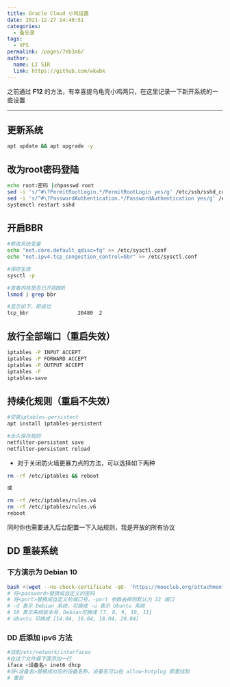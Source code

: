 ```yaml
---
title: Oracle Cloud 小鸡设置
date: 2021-12-27 14:49:51
categories: 
  - 备忘录
tags: 
  - VPS
permalink: /pages/7eb3a6/
author: 
  name: LI SIR
  link: https://github.com/wkwbk
---
```

之前通过 **F12** 的方法，有幸喜提乌龟壳小鸡两只，在这里记录一下新开系统的一些设置

<!-- more -->

---

## 更新系统

```bash
apt update && apt upgrade -y
```

## 改为root密码登陆

```bash
echo root:密码 |chpasswd root
sed -i 's/^#\?PermitRootLogin.*/PermitRootLogin yes/g' /etc/ssh/sshd_config;
sed -i 's/^#\?PasswordAuthentication.*/PasswordAuthentication yes/g' /etc/ssh/sshd_config;
systemctl restart sshd
```

## 开启BBR

```bash
#修改系统变量
echo "net.core.default_qdisc=fq" >> /etc/sysctl.conf
echo "net.ipv4.tcp_congestion_control=bbr" >> /etc/sysctl.conf

#保存生效
sysctl -p

#查看内核是否已开启BBR
lsmod | grep bbr

#显示如下，即成功
tcp_bbr                20480  2
```

## 放行全部端口（重启失效）

```bash
iptables -P INPUT ACCEPT
iptables -P FORWARD ACCEPT
iptables -P OUTPUT ACCEPT
iptables -F
iptables-save
```

## 持续化规则（重启不失效）

```bash
#安装iptables-persistent
apt install iptables-persistent

#永久保存规则
netfilter-persistent save
netfilter-persistent reload
```

* 对于关闭防火墙更暴力点的方法，可以选择如下两种

```bash
rm -rf /etc/iptables && reboot

或

rm -rf /etc/iptables/rules.v4
rm -rf /etc/iptables/rules.v6
reboot
```

同时你也需要进入后台配置一下入站规则，我是开放的所有协议

## DD 重装系统

### 下方演示为 Debian 10

```bash
bash <(wget --no-check-certificate -qO- 'https://moeclub.org/attachment/LinuxShell/InstallNET.sh') -d 10 -v 64 -a -firmware -p <password> -port <port>
# 将<password>替换成自定义的密码
# 将<port>替换成自定义的端口号，-port 参数去掉则默认为 22 端口
# -d 表示 Debian 系统，可换成 -u 表示 Ubuntu 系统
# 10 表示系统版本号，Debian可换成 [7, 8, 9, 10, 11]
# Ubuntu 可换成 [14.04, 16.04, 18.04, 20.04]
```

### DD 后添加 ipv6 方法

```bash
#找到/etc/network/interfaces
#在这个文件最下面添加一行
iface <设备名> inet6 dhcp
#将<设备名>替换成对应的设备名称，设备名可以在 allow-hotplug 那里找到
# 重启
```
